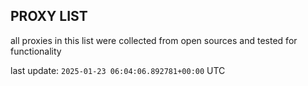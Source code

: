 ## PROXY LIST

all proxies in this list were collected from open sources and tested for functionality

last update: `2025-01-23 06:04:06.892781+00:00` UTC